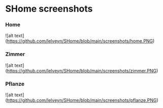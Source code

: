 # SHome screenshots

### Home
![alt text] (https://github.com/lelveyn/SHome/blob/main/screenshots/home.PNG)

### Zimmer
![alt text] (https://github.com/lelveyn/SHome/blob/main/screenshots/zimmer.PNG)

### Pflanze

![alt text] (https://github.com/lelveyn/SHome/blob/main/screenshots/pflanze.PNG)